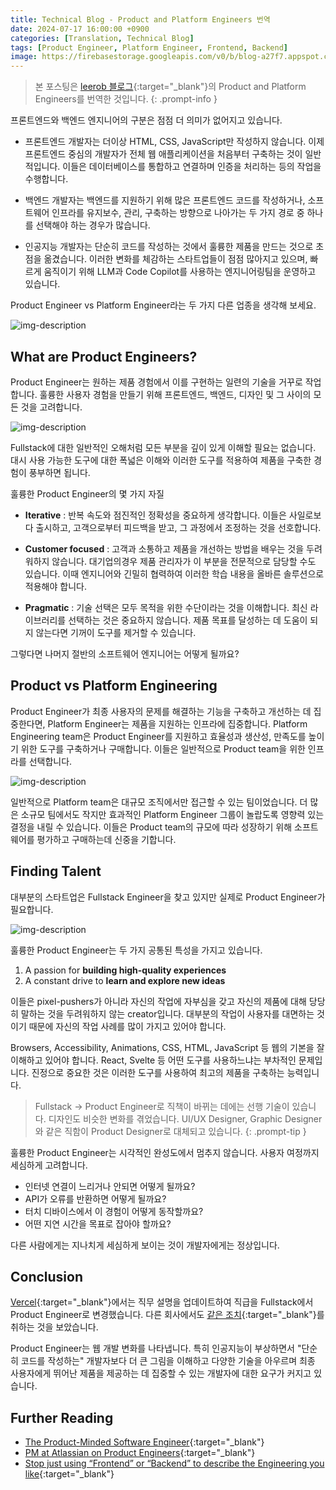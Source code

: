 ```yaml
---
title: Technical Blog - Product and Platform Engineers 번역
date: 2024-07-17 16:00:00 +0900
categories: [Translation, Technical Blog]
tags: [Product Engineer, Platform Engineer, Frontend, Backend]
image: https://firebasestorage.googleapis.com/v0/b/blog-a27f7.appspot.com/o/images%2Fposts%2F1-product-and-platform-engineers%2Fimage-1.png?alt=media&token=4a39c3e6-5e18-4805-8314-6c78e0f706f1
---
```


> 본 포스팅은 [leerob 블로그](https://leerob.io/blog/product-engineers){:target="\_blank"}의 Product and Platform Engineers를 번역한 것입니다.
{: .prompt-info }

프론트엔드와 백엔드 엔지니어의 구분은 점점 더 의미가 없어지고 있습니다.

- 프론트엔드 개발자는 더이상 HTML, CSS, JavaScript만 작성하지 않습니다. 이제 프론트엔드 중심의 개발자가 전체 웹 애플리케이션을 처음부터 구축하는 것이 일반적입니다. 이들은 데이터베이스를 통합하고 연결하며 인증을 처리하는 등의 작업을 수행합니다.

- 백엔드 개발자는 백엔드를 지원하기 위해 많은 프론트엔드 코드를 작성하거나, 소프트웨어 인프라를 유지보수, 관리, 구축하는 방향으로 나아가는 두 가지 경로 중 하나를 선택해야 하는 경우가 많습니다.

- 인공지능 개발자는 단순히 코드를 작성하는 것에서 훌륭한 제품을 만드는 것으로 초점을 옮겼습니다. 이러한 변화를 체감하는 스타트업들이 점점 많아지고 있으며, 빠르게 움직이기 위해 LLM과 Code Copilot를 사용하는 엔지니어링팀을 운영하고 있습니다.

Product Engineer vs Platform Engineer라는 두 가지 다른 업종을 생각해 보세요. 

![img-description](https://firebasestorage.googleapis.com/v0/b/blog-a27f7.appspot.com/o/images%2Fposts%2F1-product-and-platform-engineers%2Fimage-2.png?alt=media&token=2f10b092-7c58-42f4-a5b7-393db728a534)

## What are Product Engineers?
Product Engineer는 원하는 제품 경험에서 이를 구현하는 일련의 기술을 거꾸로 작업합니다. 훌륭한 사용자 경험을 만들기 위해 프론트엔드, 백엔드, 디자인 및 그 사이의 모든 것을 고려합니다.

![img-description](https://firebasestorage.googleapis.com/v0/b/blog-a27f7.appspot.com/o/images%2Fposts%2F1-product-and-platform-engineers%2Fimage-3.png?alt=media&token=8c4f09e4-6940-4906-826b-91bda5e67be9)

Fullstack에 대한 일반적인 오해처럼 모든 부분을 깊이 있게 이해할 필요는 없습니다. 대시 사용 가능한 도구에 대한 폭넓은 이해와 이러한 도구를 적용하여 제품을 구축한 경험이 풍부하면 됩니다.

훌륭한 Product Engineer의 몇 가지 자질

- **Iterative** : 반복 속도와 점진적인 정확성을 중요하게 생각합니다. 이들은 사일로보다 출시하고, 고객으로부터 피드백을 받고, 그 과정에서 조정하는 것을 선호합니다.

- **Customer focused** : 고객과 소통하고 제품을 개선하는 방법을 배우는 것을 두려워하지 않습니다. 대기업의경우 제품 관리자가 이 부분을 전문적으로 담당할 수도 있습니다. 이때 엔지니어와 긴밀히 협력하여 이러한 학습 내용을 올바른 솔루션으로 적용해야 합니다.

- **Pragmatic** : 기술 선택은 모두 목적을 위한 수단이라는 것을 이해합니다. 최신 라이브러리를 선택하는 것은 중요하지 않습니다. 제품 목표를 달성하는 데 도움이 되지 않는다면 기꺼이 도구를 제거할 수 있습니다.

그렇다면 나머지 절반의 소프트웨어 엔지니어는 어떻게 될까요?

## Product vs Platform Engineering
Product Engineer가 최종 사용자의 문제를 해결하는 기능을 구축하고 개선하는 데 집중한다면, Platform Engineer는 제품을 지원하는 인프라에 집중합니다. Platform Engineering team은 Product Engineer를 지원하고 효율성과 생산성, 만족도를 높이기 위한 도구를 구축하거나 구매합니다. 이들은 일반적으로 Product team을 위한 인프라를 선택합니다.

![img-description](https://firebasestorage.googleapis.com/v0/b/blog-a27f7.appspot.com/o/images%2Fposts%2F1-product-and-platform-engineers%2Fimage-4.png?alt=media&token=cad9d753-e75e-4c58-a8ba-6a9a4dfa1297)

일반적으로 Platform team은 대규모 조직에서만 접근할 수 있는 팀이었습니다. 더 많은 소규모 팀에서도 작지만 효과적인 Platform Engineer 그룹이 놀랍도록 영향력 있는 결정을 내릴 수 있습니다. 이들은 Product team의 규모에 따라 성장하기 위해 소프트웨어를 평가하고 구매하는데 신중을 기합니다.

## Finding Talent
대부분의 스타트업은 Fullstack Engineer을 찾고 있지만 실제로 Product Engineer가 필요합니다.

![img-description](https://firebasestorage.googleapis.com/v0/b/blog-a27f7.appspot.com/o/images%2Fposts%2F1-product-and-platform-engineers%2Fimage-5.png?alt=media&token=29557c43-6a79-4afa-bd18-2c3d36a85e25)

훌륭한 Product Engineer는 두 가지 공통된 특성을 가지고 있습니다.

1. A passion for **building high-quality experiences**
2. A constant drive to **learn and explore new ideas**

이들은 pixel-pushers가 아니라 자신의 작업에 자부심을 갖고 자신의 제품에 대해 당당히 말하는 것을 두려워하지 않는 creator입니다. 대부분의 작업이 사용자를 대면하는 것이기 때문에 자신의 작업 사례를 많이 가지고 있어야 합니다.

Browsers, Accessibility, Animations, CSS, HTML, JavaScript 등 웹의 기본을 잘 이해하고 있어야 합니다. React, Svelte 등 어떤 도구를 사용하느냐는 부차적인 문제입니다. 진정으로 중요한 것은 이러한 도구를 사용하여 최고의 제품을 구축하는 능력입니다.

> Fullstack -> Product Engineer로 직책이 바뀌는 데에는 선행 기술이 있습니다. 디자인도 비슷한 변화를 겪었습니다. UI/UX Designer, Graphic Designer와 같은 직함이 Product Designer로 대체되고 있습니다.
{: .prompt-tip }

훌륭한 Product Engineer는 시각적인 완성도에서 멈추지 않습니다. 사용자 여정까지 세심하게 고려합니다. 

- 인터넷 연결이 느리거나 안되면 어떻게 될까요? 
- API가 오류를 반환하면 어떻게 될까요? 
- 터치 디바이스에서 이 경험이 어떻게 동작할까요? 
- 어떤 지연 시간을 목표로 잡아야 할까요?

다른 사람에게는 지나치게 세심하게 보이는 것이 개발자에게는 정상입니다.

## Conclusion
[Vercel](https://vercel.com/){:target="\_blank"}에서는 직무 설명을 업데이트하여 직급을 Fullstack에서 Product Engineer로 변경했습니다. 다른 회사에서도 [같은 조치](https://x.com/GergelyOrosz/status/1539926726515593217){:target="\_blank"}를 취하는 것을 보았습니다.

Product Engineer는 웹 개발 변화를 나타냅니다. 특히 인공지능이 부상하면서 "단순히 코드를 작성하는" 개발자보다 더 큰 그림을 이해하고 다양한 기술을 아우르며 최종 사용자에게 뛰어난 제품을 제공하는 데 집중할 수 있는 개발자에 대한 요구가 커지고 있습니다.

## Further Reading

- [The Product-Minded Software Engineer](https://blog.pragmaticengineer.com/the-product-minded-engineer/){:target="\_blank"}
- [PM at Atlassian on Product Engineers](https://sherifmansour.medium.com/product-engineers-f424da766871){:target="\_blank"}
- [Stop just using “Frontend” or “Backend” to describe the Engineering you like](https://medium.com/@michlimlim/stop-just-using-frontend-or-backend-to-describe-the-engineering-you-like-e8c392956ada){:target="\_blank"}
